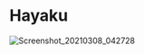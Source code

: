 # Hayaku
![Screenshot_20210308_042728](https://user-images.githubusercontent.com/13748138/110252046-dd6b9700-7fc6-11eb-9576-11ff80a4a629.png)
